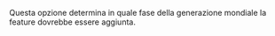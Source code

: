 Questa opzione determina in quale fase della generazione mondiale la feature dovrebbe essere aggiunta.